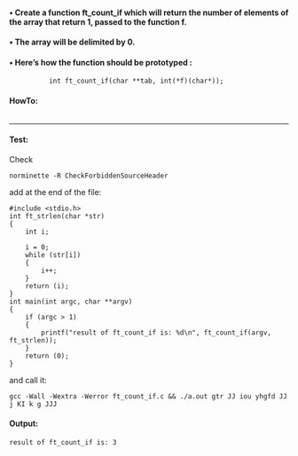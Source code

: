 #### • Create a function ft_count_if which will return the number of elements of the array that return 1, passed to the function f.
#### • The array will be delimited by 0.
#### • Here’s how the function should be prototyped :
```
          int ft_count_if(char **tab, int(*f)(char*));
```
#### HowTo:
```

```
--------  
#### Test:
Check
```
norminette -R CheckForbiddenSourceHeader 
```
add at the end of the file:
```
#include <stdio.h>
int	ft_strlen(char *str)
{
	int	i;

	i = 0;
	while (str[i])
	{
		i++;
	}
	return (i);
}
int	main(int argc, char **argv)
{
	if (argc > 1)
	{
		printf("result of ft_count_if is: %d\n", ft_count_if(argv, ft_strlen));
	}
	return (0);
}
```
and call it:
```
gcc -Wall -Wextra -Werror ft_count_if.c && ./a.out gtr JJ iou yhgfd JJ j KI k g JJJ
```
#### Output:
```
result of ft_count_if is: 3
```
